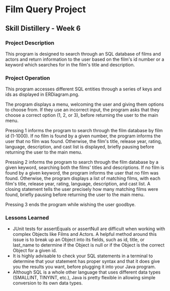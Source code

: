 # Film Query Project

## Skill Distillery - Week 6

### Project Description

This program is designed to search through an SQL database of films and actors and return information to the user based on the film's id number or a keyword which searches for in the film's title and description.

### Project Operation

This program accesses different SQL entities through a series of keys and ids as displayed in ERDiagram.png.

The program displays a menu, welcoming the user and giving them options to choose from. If they use an incorrect input, the program asks that they choose a correct option (1, 2, or 3), before returning the user to the main menu.

Pressing 1 informs the program to search through the film database by film id (1-1000). If no film is found by a given number, the program informs the user that no film was found. Otherwise, the film's title, release year, rating, language, description, and cast list is displayed, briefly pausing before returning the user to the main menu.

Pressing 2 informs the program to search through the film database by a given keyword, searching both the films' titles and descriptions. If no film is found by a given keyword, the program informs the user that no film was found. Otherwise, the program displays a list of matching films, with each film's title, release year, rating, language, description, and cast list. A closing statement tells the user precisely how many matching films were found, briefly pausing before returning the user to the main menu.

Pressing 3 ends the program while wishing the user goodbye.

### Lessons Learned

- JUnit tests for assertEquals or assertNull are difficult when working with complex Objects like Films and Actors. A helpful method around this issue is to break up an Object into its fields, such as id, title, or last_name to determine if the Object is null or if the Object is the correct Object for a given id.
- It is highly advisable to check your SQL statements in a terminal to determine that your statement has proper syntax and that it does give you the results you want, before plugging it into your Java program.
- Although SQL is a whole other language that uses different data types (SMALLINT, TINYINT, etc.), Java is pretty flexible in allowing simple conversion to its own data types.
